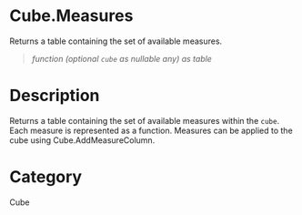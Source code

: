 ﻿# Cube.Measures
Returns a table containing the set of available measures.
> _function (optional <code>cube</code> as nullable any) as table_
# Description 
Returns a table containing the set of available measures within the <code>cube</code>. 
    Each measure is represented as a function. Measures can be applied to the cube using Cube.AddMeasureColumn.
# Category 
Cube
